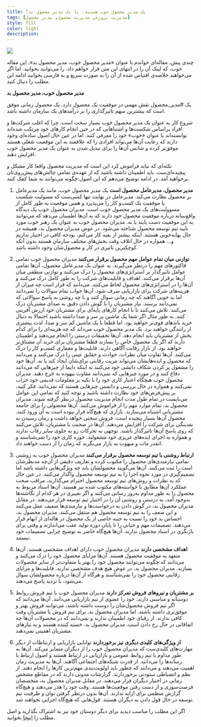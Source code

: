 ```yaml
---
title: یک مدیر محصول خوب هستید، یا یک مدیر محصول بد؟
tags: [مدیریت پروژه, مدیریت محصول, مدیر محصول]
style: fill
color: light
description:
---
```

![](https://fa.ahmadi.pm/assets/imgpsts/goodpm.jpg)

چندی پیش، مقاله‌ای خواندم با عنوان «مدیر محصول خوب، مدیر محصول بد». این مقاله خوب، که لینک آن را در انتهای این متن قرار خواهم داد، را می‌توانید بخوانید. اما اگر می‌خواهید خلاصه‌ی اقتباس شده از آن را به صورت سریع و به فارسی بخوانید ادامه این مطلب را دنبال کنید.

**مدیر محصول خوب، مدیر محصول بد**

یک #مدیر_محصول نقش مهمی در موفقیت یک محصول دارد. یک محصول زمانی موفق است که بیشترین سهم تاثیرگذاری را بر درآمدهای یک سازمان داشته باشد.

شروع کار به عنوان یک مدیر محصول خوب بسیار سخت است، چرا که اغلب شرکت‌ها و افراد براساس شکست‌ها و اشتباهاتی که در حین انجام کارهای خود مرتکب شده‌اند توانسته‌اند با عنوان «خوب» خود را معرفی کنند. اما در عین حال اصول ساده‌ای وجود دارند که رعایت آن‌ها می‌تواند افرادی را که علاقمند به این موقعیت شغلی هستند موفق‌تر کرده و شانس آن‌ها را برای تبدیل شدن به عنوان یک مدیر محصول خوب افزایش دهند.

نکته‌ای که نباید فراموش کرد این است که مدیریت محصول واقعا کار مشکل و پیچیده‌ای‌ست. باید اطمینان داشته باشید که از عهده‌ی تمامی چالش‌های پیش‌روی‌تان برخواهید آمد. در ادامه توضیح می‌دهم که این اصول چگونه می‌توانند به شما کمک کنند.

1. **مدیر محصول، مدیرعامل محصول است** یک مدیر محصول خوب، مانند یک مدیرعامل بر محصول نظارت می‌کند. مدیرعامل در نهایت تنها کسی‌ست که مسولیت شکست یا موفقیت یک کسب‌و کار را می‌پذیرد و همین موقعیت به طور کامل از مسوولیت‌های یک مدیر محصول خوب است. مدیران محصول خوب یک دیدگاه واقع‌بینانه درباره موفقیت محصول خود دارند که به آن‌ها اطمینان می‌دهد که می‌توانند به این موفقیت دست یابند یا نه. مدیران محصول خوب به عنوان یک رهبر خوب مورد تایید تیم توسعه محصول شناخته می‌شود. در عوض مدیران محصول بد، همیشه در حال بهانه‌جویی هستند. اینکه بیشتر از بقیه کار می‌کنم، بودجه کافی در اختیار نداریم و... همواره در حال اتلاف وقت بخش‌های مختلف سازمان هستند بدون آنکه کوچکترین تاثیری در کار و محصول‌شان وجود داشته باشد.

2. **توازنی میان تمام عوامل مهم محصول برقرار می‌کنند** مدیران محصول خوب تمامی فاکتورهای مهم را درنظر می‌گیرند. به عنوان یک مدیرعامل محصول، آن‌ها تمامی عوامل تاثیرگذار بر استراتژی‌های محصول را درک می‌کنند و توازنی منطقی میان آن‌ها برقرار می‌کنند. اهداف و قابلیت‌های شرکت را به طور کامل درک می‌کنند و آن‌ها را در استراتژی‌های محصول لحاظ می‌کنند. می‌دانند که قرار است چه میزان از هزینه‌های شرکت برای بازاریابی صرف شود. آن‌ها جواب تمام سوالات را نمی‌دانند اما به خوبی آگاهند که چه زمانی سوال کنند و با چه روشی به پاسخ سوالاتی که نمی‌دانند برسند. نیاز مشتریان را با گوش دادن دقیق به صدای مشتریان درک می‌کنند. تلاش می‌کنند تا با انجام کارهای پایه‌ای برای مشتریان خود ارزش آفرینی کنند. به طور مثال اگر شما یک ماشین پر سر و صدا داشته باشید احتمالا به دنبال خرید باندهای قوی‌تر خواهید بود. اما قطعا با یک ماشین کم سر و صدا، لذت بیشتری از رانندگی خواهید برد. یک مدیر محصول خوب می‌داند که چه هزینه‌ای را برای کدام بخش از مشتریان باید انجام دهد. آن‌ها تحقیقات درستی را انجام می‌دهند و اطمینان دارند که اگر یک محصول خاص را بسازند قطعا مشتریان برای خرید آن مشتاق‌تر خواهند بود. از بازار رقابت آگاهی دارند. قابلیت‌ها و معماری کسب‌و کار را درک می‌کنند. آن‌ها تفاوت میان نظرات، حوادث و حقایق عینی را درک می‌کنند و می‌دانند که محصول و ایده‌هایشان می‌تواند مزیت رقابتی برای‌شان ایجاد کند یا نه. آن‌ها خود را مشغول پر کردن شکاف دانشی خود می‌کنند نه اینکه دایما از چیزهایی که می‌دانند دفاع کنند و در مورد چیزهایی که نمی‌دانند مقاوت بیهوده به خرج دهند. مدیران محصول خوب هیچگاه اعتبار کاری خود را با تکیه بر معلومات قدیمی خود خراب نمی‌کنند و همواره در حال بررسی و دانستن چیزهایی هستند که نمی‌دانند. فکر کنید، بر پیش‌فرض‌های خود نظارت داشته باشید و توجه کنید که تمامی این عوامل می‌بایست در تمام طول مدت انجام مدیریت محصول درنظر گرفته شوند. مدیران محصول بد، تمام موارد مهم را از فراموش می‌کنند. آن‌ها محصولی را برای جامعه مشتریانی اشتباه می‌سازند. بازاری که هیچ‌گاه قرار نبوده است به آن ورود کنند. محصول آن‌ها بسیار پیچیده است، فروش سختی خواهد داشت و زمان رسیدن به نقدینگی برای شرکت را افزایش می‌دهند. آن‌ها در صحبت با مشتریان، تلاش می‌کنند که روی پاسخ آن‌ها تاثیرگذار باشند. توجهی به تحرکات رو به جلوی سایر رقاب ندارند و همواره به اجرای ایده‌های غریزی خود مشغولند. حوزه کاری خود را نمی‌شناسند و انقدر مات و مبهوت به بازار می‌نگرند که زمان را از دست خواهند داد.

3. **ارتباط روشنی با تیم توسعه محصول برقرار می‌کنند** مدیران محصول خوب به روشنی تمامی نیازمندی‌های محصول را مکتوب کرده و تعاریف دقیقی از آن‌چه مدنظرشان است را ثبت می‌کنند. آن‌ها می‌گویند محصولشان باید چه ویژگی‌هایی داشته باشد اما تصمیم‌گیری در مورد نحوه اجرا را به تیم توسعه محصول واگذار می‌کنند. در عین حال که به نظرات و روش‌های تیم توسعه محصول احترام می‌گذارند، مراقب صحت عملکرد آن‌ها مطابق با خواسته‌های مکتوب شده نیز هستند. آن‌ها اسناد مربوط به محصول را به طور مداوم به‌روز رسانی می‌کنند و اگر تغییری در هر کدام از نگاشته‌ها به‌وجود آمد، به درستی و روشنی آن را در اختیار تیم توسعه قرار می‌دهند. در مقابل مدیران محصول بد، در گوش دادن به درخواست‌ها و نیازمندی‌ها ضعیف عمل می‌کنند و این ضعف را به تیم توسعه محصول هم منتقل می‌کنند. مدیران محصول بد، احساس بد خود را نسبت به جنبه خاصی از یک محصول در هاله‌ای از ابهام قرار می‌دهند. تصمیمات مهم و حیاتی را تا پایان دوره تولید عقب می‌اندازند و وقتی برای بازنگری در اسناد محصول ندارند. آن‌ها هیچ‌گاه حاضر به توضیح چرایی تصمیمات خود نیستند.

4. **اهداف مشخصی دارند** مدیران محصول خوب دارای اهداف مشخصی هستند. آن‌ها متعهد به موفقیت محصول هستند. آن‌ها مزایای محصول خود را درک می‌کنند و می‌دانند که چگونه می‌توانند محصول خود را بهتر یا متفاوت‌تر از سایر محصولات بسازند. مدیران محصول بد، در عوض هیچ هدف مشخصی ندارند. قابلیت‌ها و مزایای رقابتی محصول خود را نمی‌شناسند و هرگاه از آن‌ها درباره محصولشان سوال می‌شود، با تردید پاسخ می‌دهند.

5. **بر مشتریان و نیروهای فروش تمرکز دارند** مدیران محصول خوب با تیم فروش روابط دوستانه و مناسبی دارند. خود را عضوی از تیم بازاریابی می‌دانند. آن‌ها می‌دانند که اگر تیم فروش محصول‌شان را دوست داشته باشند، می‌توانند فروش بهتر و موفق‌تری داشته باشند. اما مدیران محصول بد، برای تیم فروش یا مشتریان وقت کافی ندارند. از رقبای خود اطمینان ندارند و نمی‌دانند که در محصولات آن‌ها چه اتفاقاتی در حال رخ دادن است. مدیران محصول بد، خسته کننده هستند و به نیازهای مشتریان اهمیتی نمی‌دهند.

6. **از ویژگی‌های کلیدی دیگری نیز برخوردارند** توانایی بازاریابی و ارتباطات از دیگر مهارت‌های کلیدی‌ست که مدیران محصول خوب را از دیگران متمایز می‌کند. آن‌ها به طور مداوم با تیم روابط عمومی و بازاریابی در ارتباط هستند و اصول ارتباط با رسانه‌ها را می‌دانند. از قدرت شبکه‌های اجتماعی آگاهند. آن‌ها به مدیریت زمان اهمیت می‌دهند و می‌دانند که چطور باید اولویت‌بندی مهم‌ترین کارها را انجام دهند. از نظم و انضباطی ستودنی برخوردارند. گزارشات مدونی دارند که در مقاطع مشخص زمانی در اختیار دیگران قرار می‌دهند. در مقابل مدیران محصول بد، متخصصان فرصت‌سوزی و از دست رفتن موقعیت‌ها هستند. وقت خود را هدر می‌دهند و هیچ‌گاه گزارش منظمی برای ارایه ندارند. آن‌ها بدون درنظر گرفتن توان و ظرفیت تیم توسعه در حال قول دادن به دیگران هستند. قول‌هایی که هیچ‌گاه اجرایی نخواهند شد.


اگر این مطلب را مناسب دیدید برای دیگر دوستان خود نیز به اشتراک بگذارید و اصل مطلب را [اینجا](https://www.khoslaventures.com/wp-content/uploads/Good_Product_Manager_Bad_Product_Manager_KV.pdf) بخوانید.
